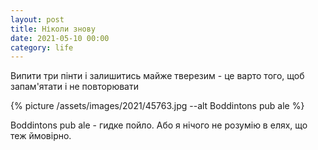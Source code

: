 ```yaml
---
layout: post
title: Ніколи знову
date: 2021-05-10 00:00 
category: life
---
```


Випити три пінти і залишитись майже тверезим - це варто того, щоб запам'ятати і не повторювати

{% picture /assets/images/2021/45763.jpg --alt Boddintons pub ale %}

Boddintons pub ale - гидке пойло. Або я нічого не розумію в елях, що теж ймовірно.
